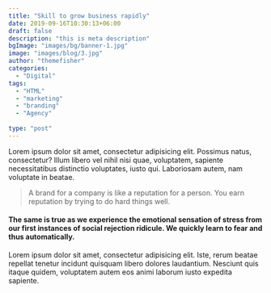 ```yaml
---
title: "Skill to grow business rapidly"
date: 2019-09-16T10:30:13+06:00
draft: false
description: "this is meta description"
bgImage: "images/bg/banner-1.jpg"
image: "images/blog/3.jpg"
author: "themefisher"
categories: 
  - "Digital"
tags:
  - "HTML"
  - "marketing"
  - "branding"
  - "Agency"
  
type: "post"
---
```


Lorem ipsum dolor sit amet, consectetur adipisicing elit. Possimus natus, consectetur?
Illum libero vel nihil nisi quae, voluptatem, sapiente necessitatibus distinctio voluptates, iusto qui.
Laboriosam autem, nam voluptate in beatae.

> A brand for a company is like a reputation for a person. You earn reputation by trying to do hard things well.

#### The same is true as we experience the emotional sensation of stress from our first instances of social rejection ridicule. We quickly learn to fear and thus automatically.

Lorem ipsum dolor sit amet, consectetur adipisicing elit. Iste, rerum beatae repellat tenetur incidunt quisquam libero dolores laudantium. Nesciunt quis itaque quidem, voluptatem autem eos animi laborum iusto expedita sapiente.